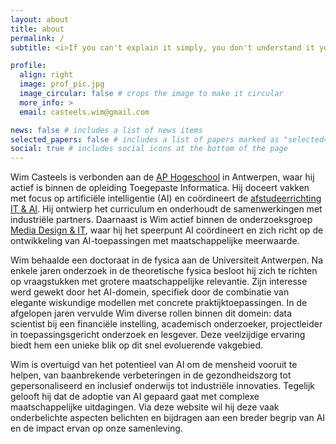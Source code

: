 ```yaml
---
layout: about
title: about
permalink: /
subtitle: <i>If you can't explain it simply, you don't understand it yourself</i> - Albert Einstein

profile:
  align: right
  image: prof_pic.jpg
  image_circular: false # crops the image to make it circular
  more_info: >
  email: casteels.wim@gmail.com

news: false # includes a list of news items
selected_papers: false # includes a list of papers marked as "selected={true}"
social: true # includes social icons at the bottom of the page
---
```


Wim Casteels is verbonden aan de [AP Hogeschool](https://www.ap.be/) in Antwerpen, waar hij actief is binnen de opleiding Toegepaste Informatica. Hij doceert vakken met focus op artificiële intelligentie (AI) en coördineert de [afstudeerrichting IT & AI](https://www.ap.be/opleiding/it/artificial-intelligence). Hij ontwierp het curriculum en onderhoudt de samenwerkingen met industriële partners. Daarnaast is Wim actief binnen de onderzoeksgroep [Media Design & IT](https://www.ap.be/expertise/media-design-it), waar hij het speerpunt AI coördineert en zich richt op de ontwikkeling van AI-toepassingen met maatschappelijke meerwaarde.

Wim behaalde een doctoraat in de fysica aan de Universiteit Antwerpen. Na enkele jaren onderzoek in de theoretische fysica besloot hij zich te richten op vraagstukken met grotere maatschappelijke relevantie. Zijn interesse werd gewekt door het AI-domein, specifiek door de combinatie van elegante wiskundige modellen met concrete praktijktoepassingen. In de afgelopen jaren vervulde Wim diverse rollen binnen dit domein: data scientist bij een financiële instelling, academisch onderzoeker, projectleider in toepassingsgericht onderzoek en lesgever. Deze veelzijdige ervaring biedt hem een unieke blik op dit snel evoluerende vakgebied.

Wim is overtuigd van het potentieel van AI om de mensheid vooruit te helpen, van baanbrekende verbeteringen in de gezondheidszorg tot gepersonaliseerd en inclusief onderwijs tot industriële innovaties. Tegelijk gelooft hij dat de adoptie van AI gepaard gaat met complexe maatschappelijke uitdagingen. Via deze website wil hij deze vaak onderbelichte aspecten belichten en bijdragen aan een breder begrip van AI en de impact ervan op onze samenleving.